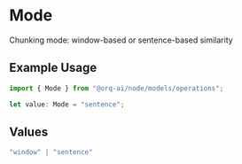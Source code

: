 # Mode

Chunking mode: window-based or sentence-based similarity

## Example Usage

```typescript
import { Mode } from "@orq-ai/node/models/operations";

let value: Mode = "sentence";
```

## Values

```typescript
"window" | "sentence"
```